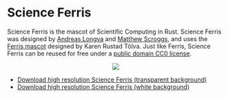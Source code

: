 # Science Ferris

Science Ferris is the mascot of Scientific Computing in Rust.
Science Ferris was designed by [Andreas Longva](/team.html) and [Matthew Scroggs](/team.html), and uses the [Ferris mascot](https://rustacean.net/) designed by Karen Rustad T&ouml;lva.
Just like Ferris, Science Ferris can be reused for free under a
[public domain CC0 license](https://creativecommons.org/publicdomain/zero/1.0/).

<center><img src='/img/ferris-small.png'></center>

- [Download high resolution Science Ferris (transparent background)](/img/science-ferris-transparent.png)
- [Download high resolution Science Ferris (white background)](/img/science-ferris-white.png)
